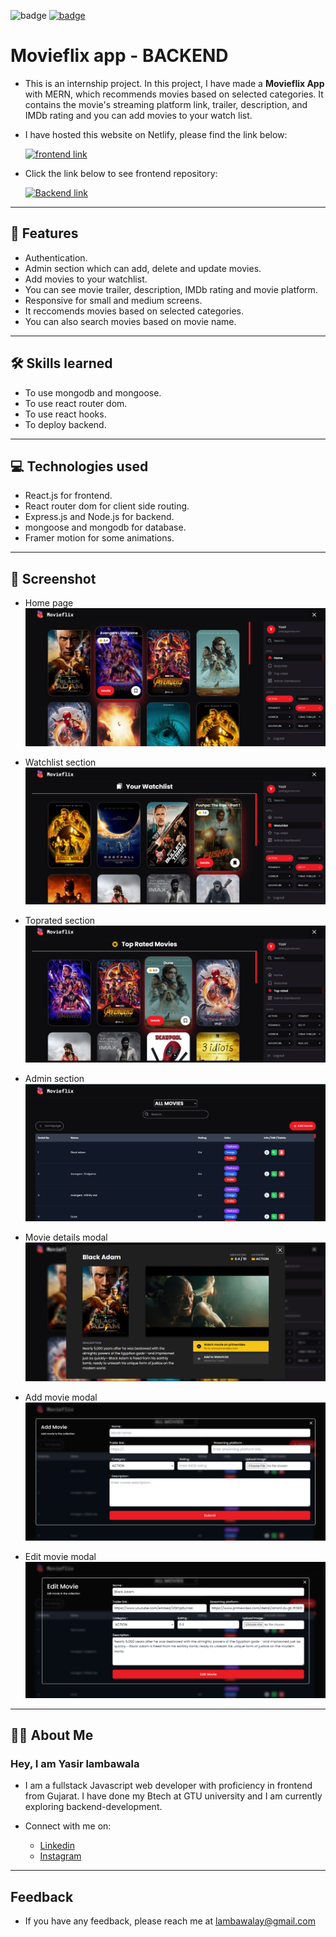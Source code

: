 ![badge](https://img.shields.io/badge/MADE%20WITH-MERN-blue)
[![badge](https://img.shields.io/badge/SEE%20DEMO%20-VISIT-green)](https://moviefilx.netlify.app/)

# Movieflix app - BACKEND

- This is an internship project. In this project, I have made a **Movieflix App** with MERN, which recommends movies based on selected categories. It contains the movie's streaming platform link, trailer, description, and IMDb rating and you can add movies to your watch list.

- I have hosted this website on Netlify, please find the link below:

  [![frontend link](https://img.shields.io/badge/LINK%20OF-PROJECT-red)](https://moviefilx.netlify.app/)

- Click the link below to see frontend repository:

  [![Backend link](https://img.shields.io/badge/BACKEND-green)](https://github.com/Yasir284/Movieflix_Internship_project_FRONTEND)

---

## 🚀 Features

- Authentication.
- Admin section which can add, delete and update movies.
- Add movies to your watchlist.
- You can see movie trailer, description, IMDb rating and movie platform.
- Responsive for small and medium screens.
- It reccomends movies based on selected categories.
- You can also search movies based on movie name.

---

## 🛠 Skills learned

- To use mongodb and mongoose.
- To use react router dom.
- To use react hooks.
- To deploy backend.

---

## 💻 Technologies used

- React.js for frontend.
- React router dom for client side routing.
- Express.js and Node.js for backend.
- mongoose and mongodb for database.
- Framer motion for some animations.

---

## 🎥 Screenshot

- Home page
  ![Homepage-image](./movieflix-screeshots/movieflix-homepage.png)

- Watchlist section
  ![Watchlist-image](./movieflix-screeshots/movieflix-watchlist.png)

- Toprated section
  ![Toprated-image](./movieflix-screeshots/movieflix-toprated.png)

- Admin section
  ![Adminsection-image](./movieflix-screeshots/movieflix-adminsection.png)

- Movie details modal
  ![Movie details modal-image](./movieflix-screeshots/movie-details.png)

- Add movie modal
  ![Add movie modal-image](./movieflix-screeshots/movieflix-addmovie.png)

- Edit movie modal
  ![Edit movie modal-image](./movieflix-screeshots/movieflix-editmovie.png)

---

## 👨‍💻 About Me

### Hey, I am Yasir lambawala

- I am a fullstack Javascript web developer with proficiency in frontend from Gujarat. I have done my Btech at GTU university and I am currently exploring backend-development.

- Connect with me on:
  - [Linkedin](https://www.linkedin.com/in/yasir-lambawala-2b216a1b9/)
  - [Instagram](https://www.instagram.com/web_dev_yasir/)

---

## Feedback

- If you have any feedback, please reach me at lambawalay@gmail.com
